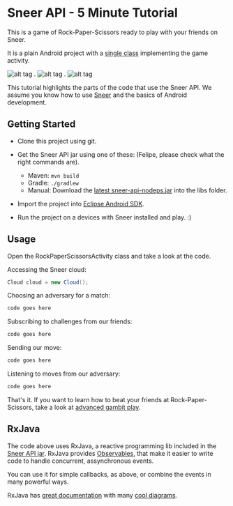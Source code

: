 Sneer API - 5 Minute Tutorial
====

This is a game of Rock-Paper-Scissors ready to play with your friends on Sneer.

It is a plain Android project with a [single class](https://github.com/felipebueno/rockpaperscissors/blob/master/src/sneerteam/tutorial/rockpaperscissors/RockPaperScissorsActivity.java) implementing the game activity.

![alt tag](http://i.imgur.com/nBrPhhz.png) . ![alt tag](http://i.imgur.com/4ESnGSw.png) . ![alt tag](http://i.imgur.com/x7FQgFu.png)


This tutorial highlights the parts of the code that use the Sneer API. We assume you know how to use [Sneer](http://sneer.me) and the basics of Android development.


Getting Started
----

  - Clone this project using git.

  - Get the Sneer API jar using one of these: (Felipe, please check what the right commands are).
    - Maven: ```mvn build```
    - Gradle: ```./gradlew```
    - Manual: Download the [latest sneer-api-nodeps.jar](#) into the libs folder. 

  - Import the project into [Eclipse Android SDK](http://developer.android.com/sdk/index.html).

  - Run the project on a devices with Sneer installed and play. :)


Usage
----

Open the RockPaperScissorsActivity class and take a look at the code.

Accessing the Sneer cloud:
```JAVA
Cloud cloud = new Cloud();
```

Choosing an adversary for a match:
```JAVA
code goes here
```

Subscribing to challenges from our friends:
```JAVA
code goes here
```

Sending our move:
```JAVA
code goes here
```

Listening to moves from our adversary:
```JAVA
code goes here
```

That's it. If you want to learn how to beat your friends at Rock-Paper-Scissors, take a look at [advanced gambit play](http://www.worldrps.com/gambit-play).

RxJava
----

The code above uses RxJava, a reactive programming lib included in the [Sneer API jar](#). RxJava provides [Observables](https://github.com/Netflix/RxJava/wiki/Observable), that make it easier to write code to handle concurrent, assynchronous events.

You can use it for simple callbacks, as above, or combine the events in many powerful ways.

RxJava has [great documentation](https://github.com/Netflix/RxJava/wiki/Observable) with many [cool diagrams](https://github.com/Netflix/RxJava/wiki/Combining-Observables#merge).
